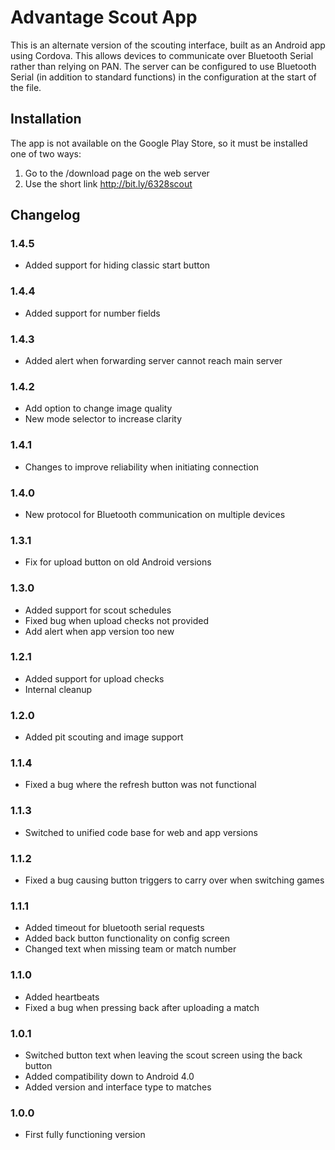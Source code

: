 # Advantage Scout App
This is an alternate version of the scouting interface, built as an Android app using Cordova. This allows devices to communicate over Bluetooth Serial rather than relying on PAN. The server can be configured to use Bluetooth Serial (in addition to standard functions) in the configuration at the start of the file.

## Installation
The app is not available on the Google Play Store, so it must be installed one of two ways:
1. Go to the /download page on the web server
2. Use the short link http://bit.ly/6328scout

## Changelog
### 1.4.5
* Added support for hiding classic start button

### 1.4.4
* Added support for number fields

### 1.4.3
* Added alert when forwarding server cannot reach main server

### 1.4.2
* Add option to change image quality
* New mode selector to increase clarity

### 1.4.1
* Changes to improve reliability when initiating connection

### 1.4.0
* New protocol for Bluetooth communication on multiple devices

### 1.3.1
* Fix for upload button on old Android versions

### 1.3.0
* Added support for scout schedules
* Fixed bug when upload checks not provided
* Add alert when app version too new

### 1.2.1
* Added support for upload checks
* Internal cleanup

### 1.2.0
* Added pit scouting and image support

### 1.1.4
* Fixed a bug where the refresh button was not functional

### 1.1.3
* Switched to unified code base for web and app versions

### 1.1.2
* Fixed a bug causing button triggers to carry over when switching games

### 1.1.1
* Added timeout for bluetooth serial requests
* Added back button functionality on config screen
* Changed text when missing team or match number

### 1.1.0
* Added heartbeats
* Fixed a bug when pressing back after uploading a match

### 1.0.1
* Switched button text when leaving the scout screen using the back button
* Added compatibility down to Android 4.0
* Added version and interface type to matches

### 1.0.0
* First fully functioning version
